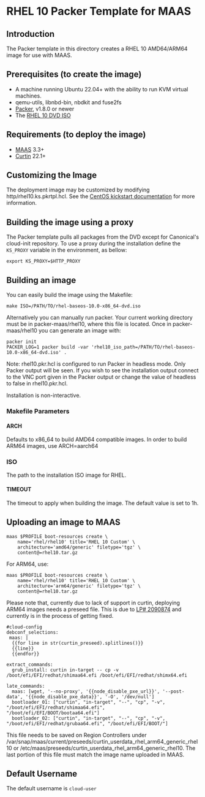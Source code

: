# RHEL 10 Packer Template for MAAS

## Introduction

The Packer template in this directory creates a RHEL 10 AMD64/ARM64 image for use with MAAS.

## Prerequisites (to create the image)

* A machine running Ubuntu 22.04+ with the ability to run KVM virtual machines.
* qemu-utils, libnbd-bin, nbdkit and fuse2fs
* [Packer](https://www.packer.io/intro/getting-started/install.html), v1.8.0 or newer
* The [RHEL 10 DVD ISO](https://developers.redhat.com/products/rhel/download)

## Requirements (to deploy the image)

* [MAAS](https://maas.io) 3.3+
* [Curtin](https://launchpad.net/curtin) 22.1+

## Customizing the Image

The deployment image may be customized by modifying http/rhel10.ks.pkrtpl.hcl. See the [CentOS kickstart documentation](https://docs.centos.org/en-US/centos/install-guide/Kickstart2/) for more information.

## Building the image using a proxy

The Packer template pulls all packages from the DVD except for Canonical's
cloud-init repository. To use a proxy during the installation define the
`KS_PROXY` variable in the environment, as bellow:

```shell
export KS_PROXY=$HTTP_PROXY
```

## Building an image

You can easily build the image using the Makefile:

```shell
make ISO=/PATH/TO/rhel-baseos-10.0-x86_64-dvd.iso
```

Alternatively you can manually run packer. Your current working directory must
be in packer-maas/rhel10, where this file is located. Once in packer-maas/rhel10
you can generate an image with:

```shell
packer init
PACKER_LOG=1 packer build -var 'rhel10_iso_path=/PATH/TO/rhel-baseos-10.0-x86_64-dvd.iso' .
```

Note: rhel10.pkr.hcl is configured to run Packer in headless mode. Only Packer
output will be seen. If you wish to see the installation output connect to the
VNC port given in the Packer output or change the value of headless to false in
rhel10.pkr.hcl.

Installation is non-interactive.

### Makefile Parameters

#### ARCH

Defaults to x86_64 to build AMD64 compatible images. In order to build ARM64 images, use ARCH=aarch64

### ISO

The path to the installation ISO image for RHEL.

#### TIMEOUT

The timeout to apply when building the image. The default value is set to 1h.

## Uploading an image to MAAS

```shell
maas $PROFILE boot-resources create \
    name='rhel/rhel10' title='RHEL 10 Custom' \
    architecture='amd64/generic' filetype='tgz' \
    content@=rhel10.tar.gz
```

For ARM64, use:

```shell
maas $PROFILE boot-resources create \
    name='rhel/rhel10' title='RHEL 10 Custom' \
    architecture='arm64/generic' filetype='tgz' \
    content@=rhel10.tar.gz
```

Please note that, currently due to lack of support in curtin, deploying ARM64 images needs a preseed file. This is due to [LP# 2090874](https://bugs.launchpad.net/curtin/+bug/2090874) and currently is in the process of getting fixed.

```
#cloud-config
debconf_selections:
 maas: |
  {{for line in str(curtin_preseed).splitlines()}}
  {{line}}
  {{endfor}}
  
extract_commands:
  grub_install: curtin in-target -- cp -v /boot/efi/EFI/redhat/shimaa64.efi /boot/efi/EFI/redhat/shimx64.efi

late_commands:
  maas: [wget, '--no-proxy', '{{node_disable_pxe_url}}', '--post-data', '{{node_disable_pxe_data}}', '-O', '/dev/null']
  bootloader_01: ["curtin", "in-target", "--", "cp", "-v", "/boot/efi/EFI/redhat/shimaa64.efi", "/boot/efi/EFI/BOOT/bootaa64.efi"]
  bootloader_02: ["curtin", "in-target", "--", "cp", "-v", "/boot/efi/EFI/redhat/grubaa64.efi", "/boot/efi/EFI/BOOT/"]
```

This file needs to be saved on Region Controllers under /var/snap/maas/current/preseeds/curtin_userdata_rhel_arm64_generic_rhel10 or /etc/maas/preseeds/curtin_userdata_rhel_arm64_generic_rhel10. The last portion of this file must match the image name uploaded in MAAS.

## Default Username

The default username is ```cloud-user```
